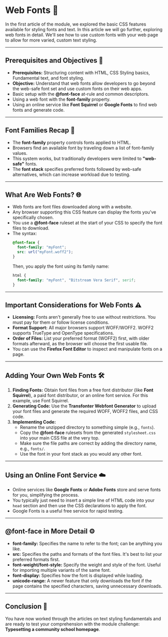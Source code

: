 # Web Fonts 📝

In the first article of the module, we explored the basic CSS features available for styling fonts and text. In this article we will go further, exploring web fonts in detail. We'll see how to use custom fonts with your web page to allow for more varied, custom text styling.

-----

## Prerequisites and Objectives 🎯

  * **Prerequisites:** Structuring content with HTML, CSS Styling basics, Fundamental text, and font styling.
  * **Objective:** Understand that web fonts allow developers to go beyond the web-safe font set and use custom fonts on their web apps.
  * Basic setup with the **@font-face** at-rule and common descriptors.
  * Using a web font with the **font-family** property.
  * Using an online service like **Font Squirrel** or **Google Fonts** to find web fonts and generate code.

-----

## Font Families Recap 📜

  * The **font-family** property controls fonts applied to HTML.
  * Browsers find an available font by traveling down a list of font-family values.
  * This system works, but traditionally developers were limited to **"web-safe"** fonts.
  * The **font stack** specifies preferred fonts followed by web-safe alternatives, which can increase workload due to testing.

-----

## What Are Web Fonts? 🌐

  * Web fonts are font files downloaded along with a website.
  * Any browser supporting this CSS feature can display the fonts you've specifically chosen.
  * You use a **@font-face** ruleset at the start of your CSS to specify the font files to download.
  * The syntax:
    ```css
    @font-face {
      font-family: "myFont";
      src: url("myFont.woff2");
    }
    ```
    Then, you apply the font using its family name:
    ```css
    html {
      font-family: "myFont", "Bitstream Vera Serif", serif;
    }
    ```

-----

## Important Considerations for Web Fonts ⚠️

  * **Licensing:** Fonts aren't generally free to use without restrictions. You must pay for them or follow license conditions.
  * **Format Support:** All major browsers support WOFF/WOFF2. WOFF2 supports TrueType and OpenType specifications.
  * **Order of Files:** List your preferred format (WOFF2) first, with older formats afterward, as the browser will choose the first usable file.
  * You can use the **Firefox Font Editor** to inspect and manipulate fonts on a page.

-----

## Adding Your Own Web Fonts 🛠️

1.  **Finding Fonts:** Obtain font files from a free font distributor (like **Font Squirrel**), a paid font distributor, or an online font service. For this example, use Font Squirrel.
2.  **Generating Code:** Use the **Transfonter Webfont Generator** to upload your font files and generate the required WOFF, WOFF2 files, and CSS code.
3.  **Implementing Code:**
      * Rename the unzipped directory to something simple (e.g., `fonts`).
      * Copy the **@font-face** rulesets from the generated `stylesheet.css` into your main CSS file at the very top.
      * Make sure the file paths are correct by adding the directory name, e.g., `fonts/`.
      * Use the font in your font stack as you would any other font.

-----

## Using an Online Font Service ☁️

  * Online services like **Google Fonts** or **Adobe Fonts** store and serve fonts for you, simplifying the process.
  * You typically just need to insert a simple line of HTML code into your `head` section and then use the CSS declarations to apply the font.
  * Google Fonts is a useful free service for rapid testing.

-----

## @font-face in More Detail ⚙️

  * **font-family:** Specifies the name to refer to the font; can be anything you like.
  * **src:** Specifies the paths and formats of the font files. It's best to list your preferred formats first.
  * **font-weight/font-style:** Specify the weight and style of the font. Useful for importing multiple variants of the same font.
  * **font-display:** Specifies how the font is displayed while loading.
  * **unicode-range:** A newer feature that only downloads the font if the page contains the specified characters, saving unnecessary downloads.

-----

## Conclusion 📖

You have now worked through the articles on text styling fundamentals and are ready to test your comprehension with the module challenge: **Typesetting a community school homepage**.